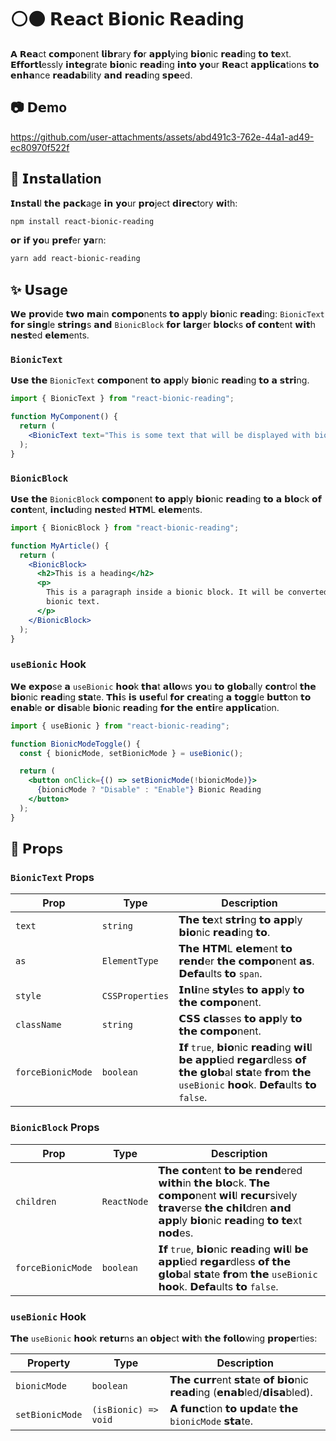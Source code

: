 # ⚪⚫ 𝗥𝗲𝗮ct 𝗕𝗶𝗼nic 𝗥𝗲𝗮ding

𝗔 𝗥𝗲𝗮ct 𝗰𝗼𝗺𝗽onent 𝗹𝗶𝗯𝗿ary 𝗳𝗼r 𝗮𝗽𝗽𝗹ying 𝗯𝗶𝗼nic 𝗿𝗲𝗮𝗱ing 𝘁𝗼 𝘁𝗲xt. 𝗘𝗳𝗳𝗼𝗿𝘁𝗹essly 𝗶𝗻𝘁𝗲𝗴rate 𝗯𝗶𝗼nic 𝗿𝗲𝗮𝗱ing 𝗶𝗻𝘁𝗼 𝘆𝗼ur 𝗥𝗲𝗮ct 𝗮𝗽𝗽𝗹𝗶𝗰𝗮tions 𝘁𝗼 𝗲𝗻𝗵𝗮nce 𝗿𝗲𝗮𝗱𝗮𝗯ility 𝗮𝗻𝗱 𝗿𝗲𝗮𝗱ing 𝘀𝗽𝗲ed.

## 📷 𝗗𝗲mo

https://github.com/user-attachments/assets/abd491c3-762e-44a1-ad49-ec80970f522f

## 🚀 𝗜𝗻𝘀𝘁𝗮𝗹lation

𝗜𝗻𝘀𝘁𝗮𝗹l 𝘁𝗵𝗲 𝗽𝗮𝗰𝗸age 𝗶𝗻 𝘆𝗼ur 𝗽𝗿𝗼ject 𝗱𝗶𝗿𝗲𝗰tory 𝘄𝗶th:

```bash
npm install react-bionic-reading
```

𝗼𝗿 𝗶𝗳 𝘆𝗼u 𝗽𝗿𝗲𝗳er 𝘆𝗮rn:

```bash
yarn add react-bionic-reading
```

## ✨ 𝗨𝘀𝗮ge

𝗪𝗲 𝗽𝗿𝗼𝘃ide 𝘁𝘄𝗼 𝗺𝗮in 𝗰𝗼𝗺𝗽𝗼nents 𝘁𝗼 𝗮𝗽𝗽ly 𝗯𝗶𝗼nic 𝗿𝗲𝗮𝗱ing: `BionicText` 𝗳𝗼𝗿 𝘀𝗶𝗻𝗴le 𝘀𝘁𝗿𝗶𝗻𝗴s 𝗮𝗻𝗱 `BionicBlock` 𝗳𝗼𝗿 𝗹𝗮𝗿𝗴er 𝗯𝗹𝗼𝗰ks 𝗼𝗳 𝗰𝗼𝗻𝘁ent 𝘄𝗶𝘁h 𝗻𝗲𝘀𝘁ed 𝗲𝗹𝗲𝗺ents.

### `BionicText`

𝗨𝘀𝗲 𝘁𝗵𝗲 `BionicText` 𝗰𝗼𝗺𝗽𝗼nent 𝘁𝗼 𝗮𝗽𝗽ly 𝗯𝗶𝗼nic 𝗿𝗲𝗮𝗱ing 𝘁𝗼 𝗮 𝘀𝘁𝗿𝗶ng.

```jsx
import { BionicText } from "react-bionic-reading";

function MyComponent() {
  return (
    <BionicText text="This is some text that will be displayed with bionic reading." />
  );
}
```

### `BionicBlock`

𝗨𝘀𝗲 𝘁𝗵𝗲 `BionicBlock` 𝗰𝗼𝗺𝗽𝗼nent 𝘁𝗼 𝗮𝗽𝗽ly 𝗯𝗶𝗼nic 𝗿𝗲𝗮𝗱ing 𝘁𝗼 𝗮 𝗯𝗹𝗼ck 𝗼𝗳 𝗰𝗼𝗻𝘁ent, 𝗶𝗻𝗰𝗹𝘂ding 𝗻𝗲𝘀𝘁ed 𝗛𝗧𝗠L 𝗲𝗹𝗲𝗺ents.

```jsx
import { BionicBlock } from "react-bionic-reading";

function MyArticle() {
  return (
    <BionicBlock>
      <h2>This is a heading</h2>
      <p>
        This is a paragraph inside a bionic block. It will be converted to
        bionic text.
      </p>
    </BionicBlock>
  );
}
```

### `useBionic` Hook

𝗪𝗲 𝗲𝘅𝗽𝗼se 𝗮 `useBionic` 𝗵𝗼𝗼k 𝘁𝗵𝗮t 𝗮𝗹𝗹𝗼ws 𝘆𝗼u 𝘁𝗼 𝗴𝗹𝗼𝗯ally 𝗰𝗼𝗻𝘁rol 𝘁𝗵𝗲 𝗯𝗶𝗼nic 𝗿𝗲𝗮𝗱ing 𝘀𝘁𝗮te. 𝗧𝗵𝗶s 𝗶𝘀 𝘂𝘀𝗲𝗳ul 𝗳𝗼𝗿 𝗰𝗿𝗲𝗮ting 𝗮 𝘁𝗼𝗴𝗴le 𝗯𝘂𝘁𝘁on 𝘁𝗼 𝗲𝗻𝗮𝗯le 𝗼𝗿 𝗱𝗶𝘀𝗮ble 𝗯𝗶𝗼nic 𝗿𝗲𝗮𝗱ing 𝗳𝗼𝗿 𝘁𝗵𝗲 𝗲𝗻𝘁𝗶re 𝗮𝗽𝗽𝗹𝗶𝗰𝗮tion.

```jsx
import { useBionic } from "react-bionic-reading";

function BionicModeToggle() {
  const { bionicMode, setBionicMode } = useBionic();

  return (
    <button onClick={() => setBionicMode(!bionicMode)}>
      {bionicMode ? "Disable" : "Enable"} Bionic Reading
    </button>
  );
}
```

## 🧵 𝗣𝗿𝗼ps

### `BionicText` Props

| Prop              | Type            | Description                                                                                                              |
| ----------------- | --------------- | ------------------------------------------------------------------------------------------------------------------------ |
| `text`            | `string`        | 𝗧𝗵𝗲 𝘁𝗲xt 𝘀𝘁𝗿𝗶ng 𝘁𝗼 𝗮𝗽𝗽ly 𝗯𝗶𝗼nic 𝗿𝗲𝗮𝗱ing 𝘁𝗼.                                                                              |
| `as`              | `ElementType`   | 𝗧𝗵𝗲 𝗛𝗧𝗠L 𝗲𝗹𝗲𝗺ent 𝘁𝗼 𝗿𝗲𝗻𝗱er 𝘁𝗵𝗲 𝗰𝗼𝗺𝗽𝗼nent 𝗮𝘀. 𝗗𝗲𝗳𝗮ults 𝘁𝗼 `span`.                                                         |
| `style`           | `CSSProperties` | 𝗜𝗻𝗹𝗶ne 𝘀𝘁𝘆𝗹es 𝘁𝗼 𝗮𝗽𝗽ly 𝘁𝗼 𝘁𝗵𝗲 𝗰𝗼𝗺𝗽𝗼nent.                                                                                 |
| `className`       | `string`        | 𝗖𝗦𝗦 𝗰𝗹𝗮𝘀ses 𝘁𝗼 𝗮𝗽𝗽ly 𝘁𝗼 𝘁𝗵𝗲 𝗰𝗼𝗺𝗽𝗼nent.                                                                                   |
| `forceBionicMode` | `boolean`       | 𝗜𝗳 `true`, 𝗯𝗶𝗼nic 𝗿𝗲𝗮𝗱ing 𝘄𝗶𝗹l 𝗯𝗲 𝗮𝗽𝗽𝗹ied 𝗿𝗲𝗴𝗮𝗿dless 𝗼𝗳 𝘁𝗵𝗲 𝗴𝗹𝗼𝗯al 𝘀𝘁𝗮te 𝗳𝗿𝗼m 𝘁𝗵𝗲 `useBionic` 𝗵𝗼𝗼k. 𝗗𝗲𝗳𝗮ults 𝘁𝗼 `false`. |

### `BionicBlock` Props

| Prop              | Type        | Description                                                                                                                               |
| ----------------- | ----------- | ----------------------------------------------------------------------------------------------------------------------------------------- |
| `children`        | `ReactNode` | 𝗧𝗵𝗲 𝗰𝗼𝗻𝘁ent 𝘁𝗼 𝗯𝗲 𝗿𝗲𝗻𝗱ered 𝘄𝗶𝘁𝗵in 𝘁𝗵𝗲 𝗯𝗹𝗼ck. 𝗧𝗵𝗲 𝗰𝗼𝗺𝗽𝗼nent 𝘄𝗶𝗹l 𝗿𝗲𝗰𝘂𝗿sively 𝘁𝗿𝗮𝘃erse 𝘁𝗵𝗲 𝗰𝗵𝗶𝗹dren 𝗮𝗻𝗱 𝗮𝗽𝗽ly 𝗯𝗶𝗼nic 𝗿𝗲𝗮𝗱ing 𝘁𝗼 𝘁𝗲xt 𝗻𝗼𝗱es. |
| `forceBionicMode` | `boolean`   | 𝗜𝗳 `true`, 𝗯𝗶𝗼nic 𝗿𝗲𝗮𝗱ing 𝘄𝗶𝗹l 𝗯𝗲 𝗮𝗽𝗽𝗹ied 𝗿𝗲𝗴𝗮𝗿dless 𝗼𝗳 𝘁𝗵𝗲 𝗴𝗹𝗼𝗯al 𝘀𝘁𝗮te 𝗳𝗿𝗼m 𝘁𝗵𝗲 `useBionic` 𝗵𝗼𝗼k. 𝗗𝗲𝗳𝗮ults 𝘁𝗼 `false`.                  |

### `useBionic` Hook

𝗧𝗵𝗲 `useBionic` 𝗵𝗼𝗼k 𝗿𝗲𝘁𝘂𝗿ns 𝗮n 𝗼𝗯𝗷𝗲ct 𝘄𝗶𝘁h 𝘁𝗵𝗲 𝗳𝗼𝗹𝗹𝗼wing 𝗽𝗿𝗼𝗽𝗲rties:

| Property        | Type                 | Description                                             |
| --------------- | -------------------- | ------------------------------------------------------- |
| `bionicMode`    | `boolean`            | 𝗧𝗵𝗲 𝗰𝘂𝗿𝗿ent 𝘀𝘁𝗮te 𝗼𝗳 𝗯𝗶𝗼nic 𝗿𝗲𝗮𝗱ing (𝗲𝗻𝗮𝗯led/𝗱𝗶𝘀𝗮bled). |
| `setBionicMode` | `(isBionic) => void` | 𝗔 𝗳𝘂𝗻𝗰tion 𝘁𝗼 𝘂𝗽𝗱𝗮te 𝘁𝗵𝗲 `bionicMode` 𝘀𝘁𝗮te.            |

